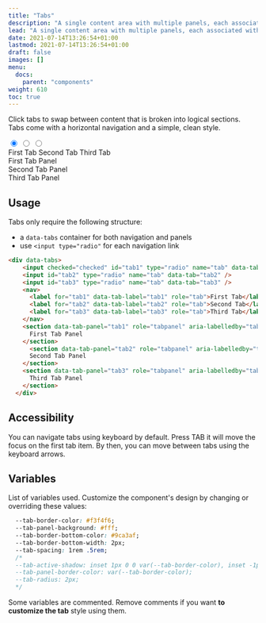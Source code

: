 ```yaml
---
title: "Tabs"
description: "A single content area with multiple panels, each associated with a header in a list."
lead: "A single content area with multiple panels, each associated with a header in a list."
date: 2021-07-14T13:26:54+01:00
lastmod: 2021-07-14T13:26:54+01:00
draft: false
images: []
menu:
  docs:
    parent: "components"
weight: 610
toc: true
---
```


Click tabs to swap between content that is broken into logical sections. Tabs come with a horizontal navigation and a simple, clean style.

<div class="preview">
  <link rel="stylesheet" href="/cssui.css">
  <link rel="stylesheet" href="/tabs/tabs.css">

  <div data-tabs role="tablist" aria-label="Sample tabs">
    <input id="tab1" type="radio" name="tab" data-tab="tab1" role="tab" aria-controls="tab-panel1" checked="checked" />
    <input id="tab2" type="radio" name="tab" data-tab="tab2" role="tab" aria-controls="tab-panel2" />
    <input id="tab3" type="radio" name="tab" data-tab="tab3" role="tab" aria-controls="tab-panel3" />
    <nav>
      <label for="tab1" data-tab-label="tab1">First Tab</label>
      <label for="tab2" data-tab-label="tab2">Second Tab</label>
      <label for="tab3" data-tab-label="tab3">Third Tab</label>
    </nav>
    <section id="tab-panel1" data-tab-panel="tab1" role="tabpanel" aria-labelledby="tab1">
      First Tab Panel
    </section>
    <section id="tab-panel2" data-tab-panel="tab2" role="tabpanel" aria-labelledby="tab2">
      Second Tab Panel
    </section>
    <section id="tab-panel3" data-tab-panel="tab3" role="tabpanel" aria-labelledby="tab3">
      Third Tab Panel
    </section>
  </div>
</div>

## Usage

Tabs only require the following structure:
- a `data-tabs` container for both navigation and panels
- use `<input type="radio"` for each navigation link

```html
<div data-tabs>
    <input checked="checked" id="tab1" type="radio" name="tab" data-tab="tab1" />
    <input id="tab2" type="radio" name="tab" data-tab="tab2" />
    <input id="tab3" type="radio" name="tab" data-tab="tab3" />
    <nav>
      <label for="tab1" data-tab-label="tab1" role="tab">First Tab</label>
      <label for="tab2" data-tab-label="tab2" role="tab">Second Tab</label>
      <label for="tab3" data-tab-label="tab3" role="tab">Third Tab</label>
    </nav>
    <section data-tab-panel="tab1" role="tabpanel" aria-labelledby="tab1">
      First Tab Panel
    </section>
      <section data-tab-panel="tab2" role="tabpanel" aria-labelledby="tab2">
      Second Tab Panel
    </section>
    <section data-tab-panel="tab3" role="tabpanel" aria-labelledby="tab3">
      Third Tab Panel
    </section>
  </div>
```
## Accessibility
You can navigate tabs using keyboard by default. Press TAB it will move the focus on the first tab item. By then, you can move between tabs using the keyboard arrows.

## Variables

List of variables used. Customize the component's design by changing or overriding these values:

```css
  --tab-border-color: #f3f4f6;
  --tab-panel-background: #fff;
  --tab-border-bottom-color: #9ca3af;
  --tab-border-bottom-width: 2px;
  --tab-spacing: 1rem .5rem;
  /* 
  --tab-active-shadow: inset 1px 0 0 var(--tab-border-color), inset -1px 1px 0 var(--tab-border-color), 0 1px 0 white; 
  --tab-panel-border-color: var(--tab-border-color);
  --tab-radius: 2px; 
  */
```

Some variables are commented. Remove comments if you want **to customize the tab** style using them.
